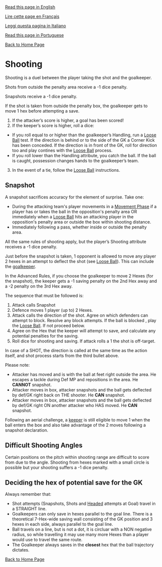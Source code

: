 [Read this page in English](https://counterattackgame.github.io/wiki/shooting)

[Lire cette page en Français](https://counterattackgame.github.io/wiki/fr/shooting)

[Leggi questa pagina in Italiano](https://counterattackgame.github.io/wiki/it/shooting)

[Read this page in Portuguese](https://counterattackgame.github.io/wiki/pt/shooting)

[Back to Home Page](https://counterattackgame.github.io/wiki/it/index)
# Shooting

Shooting is a duel between the player taking the shot and the goalkeeper.

Shots from outside the penalty area receive a -1 dice penalty.

Snapshots receive a -1 dice penalty.

If the shot is taken from outside the penalty box, the goalkeeper gets to move 1 hex before attempting a save.

1. If the attacker’s score is higher, a goal has been scored!
2. If the keeper’s score is higher, roll a dice:

- If you roll equal to or higher than the goalkeeper’s Handling, run a [Loose Ball](https://counterattackgame.github.io/wiki/it/loose_ball) test. If the direction is behind or to the side of the GK a Corner Kick has been conceded. If the direction is in front of the GK, roll for direction too and play contines with the [Loose Ball](https://counterattackgame.github.io/wiki/it/loose_ball) process.
- If you roll lower than the Handling attribute, you catch the ball. If the ball is caught, possession changes hands to the goalkeeper’s team.

3. In the event of a tie, follow the [Loose Ball](https://counterattackgame.github.io/wiki/it/loose_ball) instructions.


## Snapshot

A snapshot sacrifices accuracy for the element of surprise. Take one:

- During the attacking team's player movements in a [Movement Phase](https://counterattackgame.github.io/wiki/it/movement_phase) if a player has or takes the ball in the opposition's penalty area OR immediately when a [Loose Ball](https://counterattackgame.github.io/wiki/it/loose_ball) hits an attacking player in the opposition's penalty area or outside the box within shooting distance.
- Immediately following a pass, whether inside or outside the penalty area.

All the same rules of shooting apply, but the player’s Shooting attribute receives a -1 dice penalty.

Just before the snapshot is taken, 1 opponent is allowed to move any player 2 hexes in an attempt to deflect the shot (see [Loose Ball](https://counterattackgame.github.io/wiki/it/loose_ball)). This can include the [goalkeeper](https://counterattackgame.github.io/wiki/it/goalkeeper).

In the Advanced Rules, if you choose the goalkeeper to move 2 Hexes (for the snapshot), the keeper gets a -1 saving penalty on the 2nd Hex away and a -2 penalty on the 3rd Hex away.

The sequence that must be followed is:

1. Attack calls Snapshot
2. Defence moves 1 player (up to) 2 Hexes.
3. Attack calls the direction of the shot. Agree on which defenders can attempt to block. Resolve any block attempts. If the ball is blocked , play the [Loose Ball](https://counterattackgame.github.io/wiki/it/loose_ball). If not proceed below.
4. Agree on the Hex that the keeper will attempt to save, and calculate any potential penalties for the saving.
5. Roll dice for shooting and saving. If attack rolls a 1 the shot is off-target.

In case of a SHOT, the direction is called at the same time as the action itself, and shot process starts from the third bullet above.

Please note:

- Attacker has moved and is with the ball at feet right outside the area. He escapes a tackle during Def MP and repositions in the area. He **CANNOT** snapshot.
- Attacker moves in box, attacker snapshots and the ball gets deflected by def/GK right back on THE shooter. He **CAN** snapshot.
- Attacker moves in box, attacker snapshots and the ball gets deflected by def/GK right ON another attacker who HAS moved. He **CAN** snapshot.

Following an aerial challenge, a [keeper](https://counterattackgame.github.io/wiki/it/goalkeeper) is still eligible to move 1 when the ball enters the box and also take advantage of the 2 moves following a snapshot declaration.

## Difficult Shooting Angles

Certain positions on the pitch within shooting range are difficult to score from due to the angle. Shooting from hexes marked with a small circle is possible but your shooting suffers a -1 dice penalty.

## Deciding the hex of potential save for the GK

Always remember that:

- Shot attempts (Snapshots, Shots and [Headed](https://counterattackgame.github.io/wiki/it/heading) attempts at Goal) travel in a STRAIGHT line.
- Goalkeepers can only save in hexes parallel to the goal line. There is a theoretical 7-Hex-wide saving wall consisting of the GK position and 3 hexes in each side, always parallel to the goal line.
- Ball travels on a line, but is not a dot, it is circluar with a NON negative radius, so while travelling it may use many more Hexes than a player would use to travel the same route.
- The Goalkeeper always saves in the **closest** hex that the ball trajectory dictates.

[Back to Home Page](https://counterattackgame.github.io/wiki/it/index)